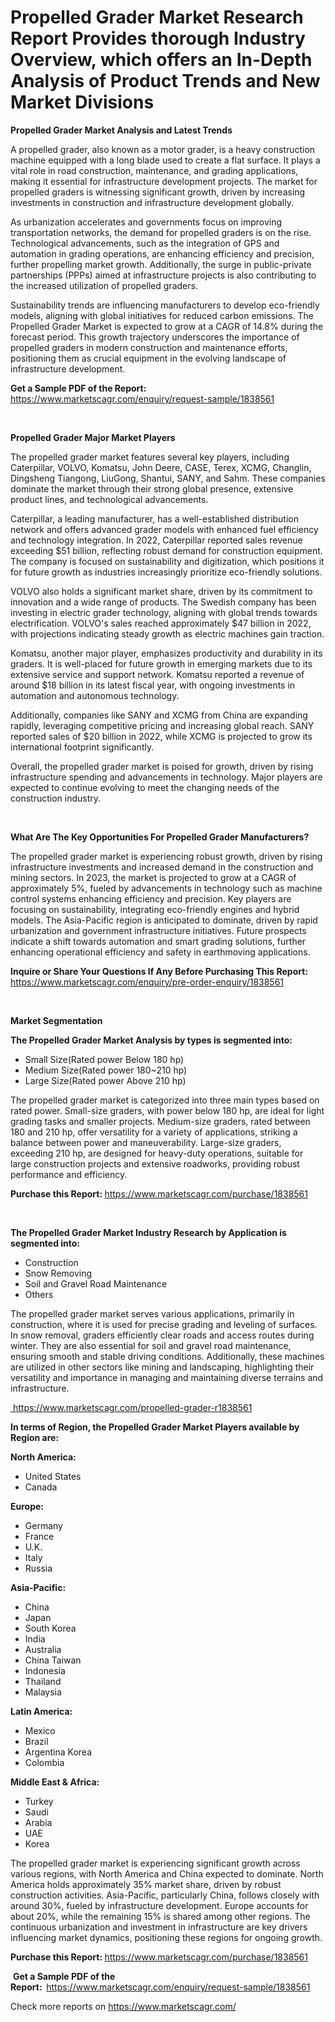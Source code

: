 <p><h1>Propelled Grader Market Research Report Provides thorough Industry Overview, which offers an In-Depth Analysis of Product Trends and New Market Divisions</h1></p><p><strong>Propelled Grader Market Analysis and Latest Trends</strong></p>
<p><p>A propelled grader, also known as a motor grader, is a heavy construction machine equipped with a long blade used to create a flat surface. It plays a vital role in road construction, maintenance, and grading applications, making it essential for infrastructure development projects. The market for propelled graders is witnessing significant growth, driven by increasing investments in construction and infrastructure development globally.</p><p>As urbanization accelerates and governments focus on improving transportation networks, the demand for propelled graders is on the rise. Technological advancements, such as the integration of GPS and automation in grading operations, are enhancing efficiency and precision, further propelling market growth. Additionally, the surge in public-private partnerships (PPPs) aimed at infrastructure projects is also contributing to the increased utilization of propelled graders.</p><p>Sustainability trends are influencing manufacturers to develop eco-friendly models, aligning with global initiatives for reduced carbon emissions. The Propelled Grader Market is expected to grow at a CAGR of 14.8% during the forecast period. This growth trajectory underscores the importance of propelled graders in modern construction and maintenance efforts, positioning them as crucial equipment in the evolving landscape of infrastructure development.</p></p>
<p><strong>Get a Sample PDF of the Report:&nbsp;</strong> <a href="https://www.marketscagr.com/enquiry/request-sample/1838561?utm_campaign=3292&utm_medium=2&utm_source=Github&utm_content=ia&utm_term=12042025&utm_id=propelled-grader">https://www.marketscagr.com/enquiry/request-sample/1838561</a></p>
<p>&nbsp;</p>
<p><strong>Propelled Grader Major Market Players</strong></p>
<p><p>The propelled grader market features several key players, including Caterpillar, VOLVO, Komatsu, John Deere, CASE, Terex, XCMG, Changlin, Dingsheng Tiangong, LiuGong, Shantui, SANY, and Sahm. These companies dominate the market through their strong global presence, extensive product lines, and technological advancements.</p><p>Caterpillar, a leading manufacturer, has a well-established distribution network and offers advanced grader models with enhanced fuel efficiency and technology integration. In 2022, Caterpillar reported sales revenue exceeding $51 billion, reflecting robust demand for construction equipment. The company is focused on sustainability and digitization, which positions it for future growth as industries increasingly prioritize eco-friendly solutions.</p><p>VOLVO also holds a significant market share, driven by its commitment to innovation and a wide range of products. The Swedish company has been investing in electric grader technology, aligning with global trends towards electrification. VOLVO's sales reached approximately $47 billion in 2022, with projections indicating steady growth as electric machines gain traction.</p><p>Komatsu, another major player, emphasizes productivity and durability in its graders. It is well-placed for future growth in emerging markets due to its extensive service and support network. Komatsu reported a revenue of around $18 billion in its latest fiscal year, with ongoing investments in automation and autonomous technology.</p><p>Additionally, companies like SANY and XCMG from China are expanding rapidly, leveraging competitive pricing and increasing global reach. SANY reported sales of $20 billion in 2022, while XCMG is projected to grow its international footprint significantly.</p><p>Overall, the propelled grader market is poised for growth, driven by rising infrastructure spending and advancements in technology. Major players are expected to continue evolving to meet the changing needs of the construction industry.</p></p>
<p>&nbsp;</p>
<p><strong>What Are The Key Opportunities For Propelled Grader Manufacturers?</strong></p>
<p><p>The propelled grader market is experiencing robust growth, driven by rising infrastructure investments and increased demand in the construction and mining sectors. In 2023, the market is projected to grow at a CAGR of approximately 5%, fueled by advancements in technology such as machine control systems enhancing efficiency and precision. Key players are focusing on sustainability, integrating eco-friendly engines and hybrid models. The Asia-Pacific region is anticipated to dominate, driven by rapid urbanization and government infrastructure initiatives. Future prospects indicate a shift towards automation and smart grading solutions, further enhancing operational efficiency and safety in earthmoving applications.</p></p>
<p><strong>Inquire or Share Your Questions If Any Before Purchasing This Report:</strong> <a href="https://www.marketscagr.com/enquiry/pre-order-enquiry/1838561?utm_campaign=3292&utm_medium=2&utm_source=Github&utm_content=ia&utm_term=12042025&utm_id=propelled-grader">https://www.marketscagr.com/enquiry/pre-order-enquiry/1838561</a></p>
<p>&nbsp;</p>
<p><strong>Market Segmentation</strong></p>
<p><strong>The Propelled Grader Market Analysis by types is segmented into:</strong></p>
<p><ul><li>Small Size(Rated power Below 180 hp)</li><li>Medium Size(Rated power 180~210 hp)</li><li>Large Size(Rated power Above 210 hp)</li></ul></p>
<p><p>The propelled grader market is categorized into three main types based on rated power. Small-size graders, with power below 180 hp, are ideal for light grading tasks and smaller projects. Medium-size graders, rated between 180 and 210 hp, offer versatility for a variety of applications, striking a balance between power and maneuverability. Large-size graders, exceeding 210 hp, are designed for heavy-duty operations, suitable for large construction projects and extensive roadworks, providing robust performance and efficiency.</p></p>
<p><strong>Purchase this Report:&nbsp;</strong><a href="https://www.marketscagr.com/purchase/1838561?utm_campaign=3292&utm_medium=2&utm_source=Github&utm_content=ia&utm_term=12042025&utm_id=propelled-grader">https://www.marketscagr.com/purchase/1838561</a></p>
<p>&nbsp;</p>
<p><strong>The Propelled Grader Market Industry Research by Application is segmented into:</strong></p>
<p><ul><li>Construction</li><li>Snow Removing</li><li>Soil and Gravel Road Maintenance</li><li>Others</li></ul></p>
<p><p>The propelled grader market serves various applications, primarily in construction, where it is used for precise grading and leveling of surfaces. In snow removal, graders efficiently clear roads and access routes during winter. They are also essential for soil and gravel road maintenance, ensuring smooth and stable driving conditions. Additionally, these machines are utilized in other sectors like mining and landscaping, highlighting their versatility and importance in managing and maintaining diverse terrains and infrastructure.</p></p>
<p><a href="https://www.marketscagr.com/propelled-grader-r1838561?utm_campaign=3292&utm_medium=2&utm_source=Github&utm_content=ia&utm_term=12042025&utm_id=propelled-grader">&nbsp;https://www.marketscagr.com/propelled-grader-r1838561</a></p>
<p><strong>In terms of Region, the Propelled Grader Market Players available by Region are:</strong></p>
<p>
    <p> <strong> North America: </strong>
        <ul>
            <li>United States</li>
            <li>Canada</li>
        </ul>
        </p> 
    <p> <strong> Europe: </strong>
        <ul>
            <li>Germany</li>
            <li>France</li>
            <li>U.K.</li>
            <li>Italy</li>
            <li>Russia</li>
        </ul>
        </p> 
    <p> <strong> Asia-Pacific: </strong>
        <ul>
            <li>China</li>
            <li>Japan</li>
            <li>South Korea</li>
            <li>India</li>
            <li>Australia</li>
            <li>China Taiwan</li>
            <li>Indonesia</li>
            <li>Thailand</li>
            <li>Malaysia</li>
        </ul>
        </p> 
    <p> <strong> Latin America: </strong>
        <ul>
            <li>Mexico</li>
            <li>Brazil</li>
            <li>Argentina Korea</li>
            <li>Colombia</li>
        </ul>
        </p> 
    <p> <strong> Middle East & Africa: </strong>
        <ul>
            <li>Turkey</li>
            <li>Saudi</li>
            <li>Arabia</li>
            <li>UAE</li>
            <li>Korea</li>
        </ul>
    </p>
    </p>
<p><p>The propelled grader market is experiencing significant growth across various regions, with North America and China expected to dominate. North America holds approximately 35% market share, driven by robust construction activities. Asia-Pacific, particularly China, follows closely with around 30%, fueled by infrastructure development. Europe accounts for about 20%, while the remaining 15% is shared among other regions. The continuous urbanization and investment in infrastructure are key drivers influencing market dynamics, positioning these regions for ongoing growth.</p></p>
<p><strong>Purchase this Report: </strong><a href="https://www.marketscagr.com/purchase/1838561?utm_campaign=3292&utm_medium=2&utm_source=Github&utm_content=ia&utm_term=12042025&utm_id=propelled-grader">https://www.marketscagr.com/purchase/1838561</a></p>
<p>&nbsp;<strong>Get a Sample PDF of the Report:&nbsp;&nbsp;</strong><a href="https://www.marketscagr.com/enquiry/request-sample/1838561?utm_campaign=3292&utm_medium=2&utm_source=Github&utm_content=ia&utm_term=12042025&utm_id=propelled-grader">https://www.marketscagr.com/enquiry/request-sample/1838561</a></p>
<p><strong></strong></p>
<p>Check more reports on <a href="https://www.marketscagr.com/?utm_campaign=3292&utm_medium=2&utm_source=Github&utm_content=ia&utm_term=12042025&utm_id=propelled-grader">https://www.marketscagr.com/</a></p>